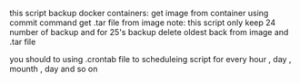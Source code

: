 this script backup docker containers:
get image from container using commit command 
get .tar file from image 
note:
  this script only keep 24 number of backup and for 25's backup delete oldest back from image and .tar file

you should to using .crontab file to scheduleing script for every hour , day , mounth , day and so on

